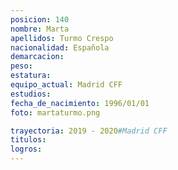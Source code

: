 ```yaml
---
posicion: 140
nombre: Marta
apellidos: Turmo Crespo
nacionalidad: Española
demarcacion: 
peso: 
estatura: 
equipo_actual: Madrid CFF
estudios:
fecha_de_nacimiento: 1996/01/01
foto: martaturmo.png

trayectoria: 2019 - 2020#Madrid CFF
titulos:
logros: 
---
```


